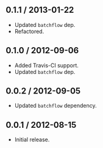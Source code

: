 0.1.1 / 2013-01-22
------------------
* Updated `batchflow` dep.
* Refactored.

0.1.0 / 2012-09-06
------------------
* Added Travis-CI support.
* Updated `batchflow` dep.

0.0.2 / 2012-09-05
------------------
* Updated `batchflow` dependency.

0.0.1 / 2012-08-15
------------------
* Initial release.
